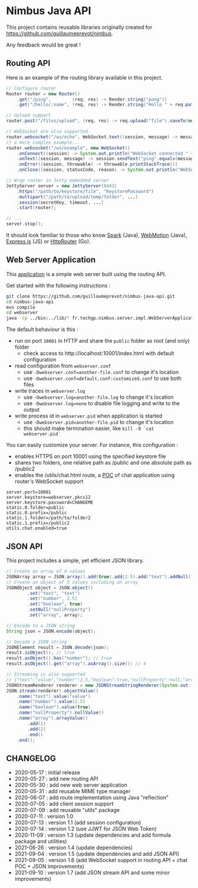 # Nimbus Java API

This project contains reusable libraries originally created for https://github.com/guillaumeprevot/nimbus.

Any feedback would be great !

## Routing API

Here is an example of the routing library available in this project.

```java
// Configure router
Router router = new Router()
	.get("/ping",        (req, res) -> Render.string("pong"))
	.get("/hello/:name", (req, res) -> Render.string("Hello " + req.pathParameter(":name") + "!"));

// Upload support
router.post("/files/upload", (req, res) -> req.upload("file").saveTo(new File(...)));

// WebSocket are also supported
router.websocket("/ws/echo", WebSocket.text((session, message) -> message));
// a more complex example...
router.websocket("/ws/example", new WebSocket()
	.onConnect((session) -> System.out.println("WebSocket connected " + session))
	.onText((session, message) -> session.sendText("ping".equals(message) ? "pong" : message))
	.onError((session, throwable) -> throwable.printStackTrace())
	.onClose((session, statusCode, reason) -> System.out.println("WebSocket closed " + session)));

// Wrap router in Jetty embedded server
JettyServer server = new JettyServer(8443)
	.https("/path/to/keystore/file", "KeystorePassword")
	.multipart("/path/to/upload/temp/folder", ...)
	.session(secretKey, timeout, ...)
	.start(router);

// ...
server.stop();
```

It should look familiar to those who know [Spark](http://sparkjava.com/) (Java), [WebMotion](https://github.com/webmotion-framework/webmotion) (Java), [Express.js](https://expressjs.com/) (JS) or [HttpRouter](https://github.com/julienschmidt/httprouter) (Go).

## Web Server Application

This [application](./src/fr/techgp/nimbus/server/impl/WebServerApplication.java) is a simple web server built using the routing API.

Get started with the following instructions :

```bash
git clone https://github.com/guillaumeprevot/nimbus-java-api.git
cd nimbus-java-api
mvn compile
cd webserver
java -cp ../bin:../lib/* fr.techgp.nimbus.server.impl.WebServerApplication
```

The default behaviour is this :

- run on port `10001` in HTTP and share the `public` folder as root (and only) folder
    - check access to http://localhost:10001/index.html with default configuration
- read configuration from `webserver.conf`
    - use `-Dwebserver.conf=another-file.conf` to change it's location
    - use `-Dwebserver.conf=default.conf:customized.conf` to use both files
- write traces in `webserver.log`
    - use `-Dwebserver.log=another-file.log` to change it's location
    - use `-Dwebserver.log=none` to disable file logging and write to the output
- write process id in `webserver.pid` when application is started
    - use `-Dwebserver.pid=another-file.pid` to change it's location
    - this should make termination easier, like ``kill -9 `cat webserver.pid` ``

You can easily customize your server. For instance, this configuration :
- enables HTTPS on port 10001 using the specified keystore file
- shares two folders, one relative path as /public and one absolute path as /public2
- enables the /utils/chat.html route, a [POC](./doc/chat-application.jpg) of chat application using router's WebSocket support

```properties
server.port=10001
server.keystore=webserver.pkcs12
server.keystore.password=CHANGEME
static.0.folder=public
static.0.prefix=/public
static.1.folder=/path/to/folder2
static.1.prefix=/public2
utils.chat.enabled=true
```

## JSON API

This project includes a simple, yet efficient JSON library.

```java
// Create an array of 4 values
JSONArray array = JSON.array().add(true).add(2.5).add("text").addNull();
// Create an object of 5 values including an array
JSONObject object = JSON.object()
		.set("text", "text")
		.set("number", 2.5)
		.set("boolean", true)
		.setNull("nullProperty")
		.set("array", array);

// Encode to a JSON string
String json = JSON.encode(object);

// Decode a JSON string
JSONElement result = JSON.decode(json);
result.isObject(); // true
result.asObject().has("number"); // true
result.asObject().get("array").asArray().size(); // 4

// Streaming is also supported
// {"text":"value","number":2.5,"boolean":true,"nullProperty":null,"array":[1,2]}
JSONStreamRenderer renderer = new JSONStreamStringRenderer(System.out::print);
JSON.stream(renderer).objectValue()
	.name("text").value("value")
	.name("number").value(2.5)
	.name("boolean").value(true)
	.name("nullProperty").nullValue()
	.name("array").arrayValue()
		.add(1)
		.add(2)
		.end()
	.end();
```

## CHANGELOG

- 2020-05-17 : initial release
- 2020-05-27 : add new routing API
- 2020-05-30 : add new web server application
- 2020-05-31 : add reusable MIME type manager
- 2020-06-07 : add route implementation using Java "reflection"
- 2020-07-05 : add client session support
- 2020-07-09 : add reusable "utils" package
- 2020-07-11 : version 1.0
- 2020-07-13 : version 1.1 (add session configuration)
- 2020-07-14 : version 1.2 (use JJWT for JSON Web Token)
- 2020-11-09 : version 1.3 (update dependencies and add formula package and utilities)
- 2021-06-26 : version 1.4 (update dependencies)
- 2021-09-04 : version 1.5 (update dependencies and add JSON API)
- 2021-09-05 : version 1.6 (add WebSocket support in routing API + chat POC + JSON improvements)
- 2021-09-10 : version 1.7 (add JSON stream API and some minor improvements)

